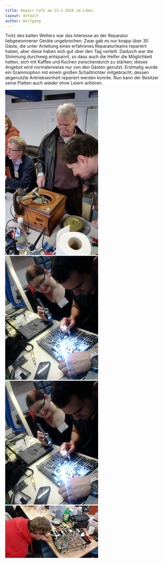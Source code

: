 ```yaml
---
title: Repair Café am 23.1.2016 im Labor
layout: default
author: Wolfgang
---
```


Trotz des kalten Wetters war das Interesse an der Reparatur liebgewonnener Geräte ungebrochen. Zwar gab es nur knapp über 30 Gäste, die unter Anleitung eines erfahrenes Reparaturteams repariert haben, aber diese haben sich gut über den Tag verteilt. Dadurch war die Stimmung durchweg entspannt, so dass auch die Helfer die Möglichkeit hatten, sich mit Kaffee und Kuchen zwischendurch zu stärken; dieses Angebot wird normalerweise nur von den Gästen genutzt. Erstmalig wurde ein Grammophon mit einem großen Schalltrichter mitgebracht, dessen abgenutzte Antriebseinheit repariert werden konnte. Nun kann der Besitzer seine Platten auch wieder ohne Leiern anhören.

![img1](/assets/pictures/2016-januar-01.jpg)
![img2](/assets/pictures/2016-januar-02.jpg)
![img3](/assets/pictures/2016-januar-02.jpg)
![img4](/assets/pictures/2016-januar-04.jpg)

